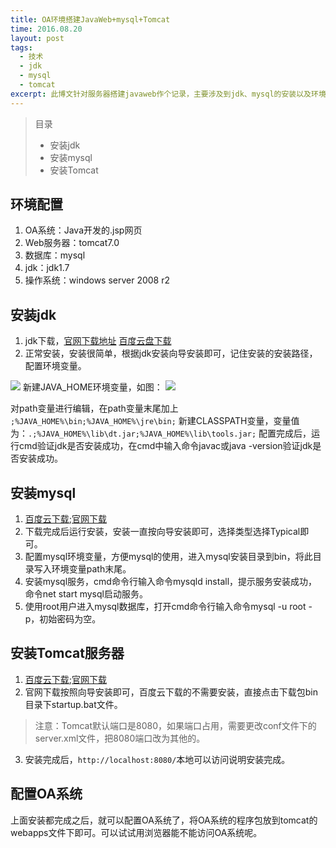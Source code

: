 ```yaml
---
title: OA环境搭建JavaWeb+mysql+Tomcat
time: 2016.08.20
layout: post
tags:
  - 技术
  - jdk
  - mysql
  - tomcat
excerpt: 此博文针对服务器搭建javaweb作个记录，主要涉及到jdk、mysql的安装以及环境变量的配置方法，采用tomcat作为web服务器，当然还可以用其他的比如apache等。
---
```

> 目录
> * 安装jdk
> * 安装mysql
> * 安装Tomcat

## 环境配置
1. OA系统：Java开发的.jsp网页
2. Web服务器：tomcat7.0
3. 数据库：mysql
4. jdk：jdk1.7
5. 操作系统：windows server 2008 r2
## 安装jdk
1. jdk下载，[官网下载地址](http://www.oracle.com/technetwork/java/javase/downloads/jdk8-downloads-2133151.html) [百度云盘下载](http://pan.baidu.com/s/1dFtj2DV)
2. 正常安装，安装很简单，根据jdk安装向导安装即可，记住安装的安装路径，配置环境变量。
<img class="single-img" src="{{ site.loadingImg }}" data-src="../{{ site.url }}/img/post/path1.png">
新建JAVA_HOME环境变量，如图：
<img class="single-img" src="{{ site.loadingImg }}" data-src="../{{ site.url }}/img/post/path2.png">

对path变量进行编辑，在path变量末尾加上` ;%JAVA_HOME%\bin;%JAVA_HOME%\jre\bin;`
新建CLASSPATH变量，变量值为：`.;%JAVA_HOME%\lib\dt.jar;%JAVA_HOME%\lib\tools.jar;`
配置完成后，运行cmd验证jdk是否安装成功，在cmd中输入命令javac或java -version验证jdk是否安装成功。
## 安装mysql
1. [百度云下载](http://pan.baidu.com/s/1mip8nOG);[官网下载](https://dev.mysql.com/downloads/mysql/)
2. 下载完成后运行安装，安装一直按向导安装即可，选择类型选择Typical即可。
3. 配置mysql环境变量，方便mysql的使用，进入mysql安装目录到bin，将此目录写入环境变量path末尾。
4. 安装mysql服务，cmd命令行输入命令mysqld install，提示服务安装成功，命令net start mysql启动服务。
5. 使用root用户进入mysql数据库，打开cmd命令行输入命令mysql -u root -p，初始密码为空。
## 安装Tomcat服务器
1. [百度云下载](http://pan.baidu.com/s/1mizbGpU);[官网下载](http://tomcat.apache.org/download-70.cgi)
2. 官网下载按照向导安装即可，百度云下载的不需要安装，直接点击下载包bin目录下startup.bat文件。
> 注意：Tomcat默认端口是8080，如果端口占用，需要更改conf文件下的server.xml文件，把8080端口改为其他的。

3. 安装完成后，`http://localhost:8080/`本地可以访问说明安装完成。
## 配置OA系统
上面安装都完成之后，就可以配置OA系统了，将OA系统的程序包放到tomcat的webapps文件下即可。可以试试用浏览器能不能访问OA系统呢。
